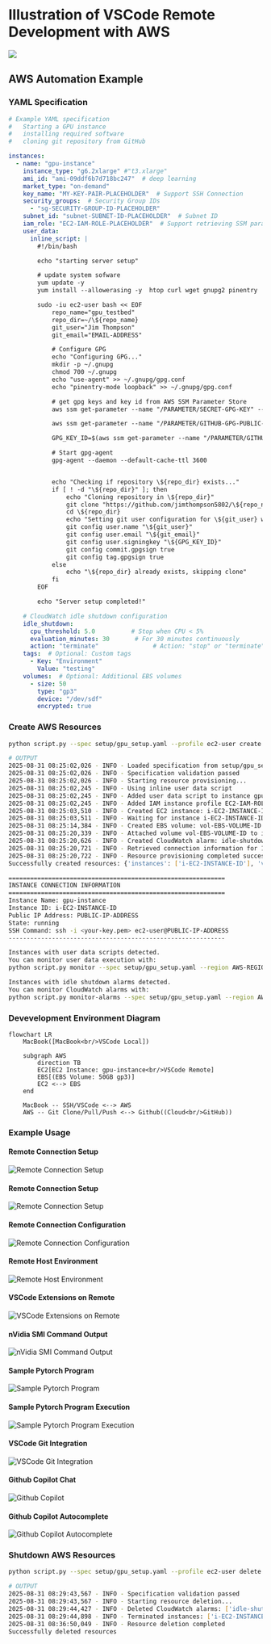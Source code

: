 # Illustration of VSCode Remote Development with AWS


![](./images/vscode_ssh_remote_execution.png)



## AWS Automation Example

### YAML Specification

```yaml
# Example YAML specification
#   Starting a GPU instance 
#   installing required software
#   cloning git repository from GitHub

instances:
  - name: "gpu-instance"
    instance_type: "g6.2xlarge" #"t3.xlarge"
    ami_id: "ami-09ddf6b7d718bc247"  # deep learning
    market_type: "on-demand"
    key_name: "MY-KEY-PAIR-PLACEHOLDER"  # Support SSH Connection 
    security_groups:  # Security Group IDs
      - "sg-SECURITY-GROUP-ID-PLACEHOLDER"
    subnet_id: "subnet-SUBNET-ID-PLACEHOLDER"  # Subnet ID
    iam_role: "EC2-IAM-ROLE-PLACEHOLDER"  # Support retrieving SSM parameters
    user_data:
      inline_script: |
        #!/bin/bash

        echo "starting server setup"

        # update system sofware
        yum update -y
        yum install --allowerasing -y  htop curl wget gnupg2 pinentry

        sudo -iu ec2-user bash << EOF
            repo_name="gpu_testbed"
            repo_dir=~/\${repo_name}
            git_user="Jim Thompson"
            git_email="EMAIL-ADDRESS"

            # Configure GPG
            echo "Configuring GPG..."
            mkdir -p ~/.gnupg
            chmod 700 ~/.gnupg
            echo "use-agent" >> ~/.gnupg/gpg.conf
            echo "pinentry-mode loopback" >> ~/.gnupg/gpg.conf

            # get gpg keys and key id from AWS SSM Parameter Store
            aws ssm get-parameter --name "/PARAMETER/SECRET-GPG-KEY" --with-decryption --query "Parameter.Value" --output text | gpg --import

            aws ssm get-parameter --name "/PARAMETER/GITHUB-GPG-PUBLIC-KEY" --with-decryption --query "Parameter.Value" --output text | gpg --import

            GPG_KEY_ID=$(aws ssm get-parameter --name "/PARAMETER/GITHUB-GPG-KEY-ID" --with-decryption --query "Parameter.Value" --output text)

            # Start gpg-agent
            gpg-agent --daemon --default-cache-ttl 3600


            echo "Checking if repository \${repo_dir} exists..."
            if [ ! -d "\${repo_dir}" ]; then
                echo "Cloning repository in \${repo_dir}"
                git clone "https://github.com/jimthompson5802/\${repo_name}.git"
                cd \${repo_dir}
                echo "Setting git user configuration for \${git_user} with \${git_email}"
                git config user.name "\${git_user}"
                git config user.email "\${git_email}"
                git config user.signingkey "\${GPG_KEY_ID}"
                git config commit.gpgsign true
                git config tag.gpgsign true
            else
                echo "\${repo_dir} already exists, skipping clone"
            fi
        EOF

        echo "Server setup completed!"

    # CloudWatch idle shutdown configuration
    idle_shutdown:
      cpu_threshold: 5.0          # Stop when CPU < 5% 
      evaluation_minutes: 30       # For 30 minutes continuously
      action: "terminate"               # Action: "stop" or "terminate"
    tags:  # Optional: Custom tags
      - Key: "Environment"
        Value: "testing"
    volumes:  # Optional: Additional EBS volumes
      - size: 50
        type: "gp3"
        device: "/dev/sdf"
        encrypted: true
```

### Create AWS Resources
```bash
python script.py --spec setup/gpu_setup.yaml --profile ec2-user create

# OUTPUT
2025-08-31 08:25:02,026 - INFO - Loaded specification from setup/gpu_setup.yaml
2025-08-31 08:25:02,026 - INFO - Specification validation passed
2025-08-31 08:25:02,026 - INFO - Starting resource provisioning...
2025-08-31 08:25:02,245 - INFO - Using inline user data script
2025-08-31 08:25:02,245 - INFO - Added user data script to instance gpu-instance
2025-08-31 08:25:02,245 - INFO - Added IAM instance profile EC2-IAM-ROLE-PLACEHOLDER to instance gpu-instance
2025-08-31 08:25:03,510 - INFO - Created EC2 instance: i-EC2-INSTANCE-ID (gpu-instance)
2025-08-31 08:25:03,511 - INFO - Waiting for instance i-EC2-INSTANCE-ID to be running...
2025-08-31 08:25:14,384 - INFO - Created EBS volume: vol-EBS-VOLUME-ID
2025-08-31 08:25:20,339 - INFO - Attached volume vol-EBS-VOLUME-ID to instance i-EC2-INSTANCE-ID at /dev/sdf
2025-08-31 08:25:20,626 - INFO - Created CloudWatch alarm: idle-shutdown-gpu-instance-i-EC2-INSTANCE-ID for instance i-EC2-INSTANCE-ID
2025-08-31 08:25:20,721 - INFO - Retrieved connection information for 1 instances
2025-08-31 08:25:20,722 - INFO - Resource provisioning completed successfully
Successfully created resources: {'instances': ['i-EC2-INSTANCE-ID'], 'volumes': ['vol-EBS-VOLUME-ID'], 'alarms': ['idle-shutdown-gpu-instance-i-EC2-INSTANCE-ID'], 'connection_info': [{'instance_id': 'i-EC2-INSTANCE-ID', 'name': 'gpu-instance', 'public_ip': 'PUBLIC-IP-ADDRESS', 'state': 'running'}]}

============================================================
INSTANCE CONNECTION INFORMATION
============================================================
Instance Name: gpu-instance
Instance ID: i-EC2-INSTANCE-ID
Public IP Address: PUBLIC-IP-ADDRESS
State: running
SSH Command: ssh -i <your-key.pem> ec2-user@PUBLIC-IP-ADDRESS
------------------------------------------------------------

Instances with user data scripts detected.
You can monitor user data execution with:
python script.py monitor --spec setup/gpu_setup.yaml --region AWS-REGION-ID --profile ec2-user

Instances with idle shutdown alarms detected.
You can monitor CloudWatch alarms with:
python script.py monitor-alarms --spec setup/gpu_setup.yaml --region AWS-REGION-ID --profile ec2-user
```
### Devevelopment Environment Diagram

```mermaid
flowchart LR
    MacBook([MacBook<br/>VSCode Local])

    subgraph AWS
        direction TB
        EC2[EC2 Instance: gpu-instance<br/>VSCode Remote]
        EBS[(EBS Volume: 50GB gp3)]
        EC2 <--> EBS
    end

    MacBook -- SSH/VSCode <--> AWS
    AWS -- Git Clone/Pull/Push <--> Github((Cloud<br/>GitHub))
```

### Example Usage
#### Remote Connection Setup
![Remote Connection Setup](./images/00_setup_remote_connection_ip_address.png)

#### Remote Connection Setup
![Remote Connection Setup](./images/01_setup_remote_connection.png)

#### Remote Connection Configuration
![Remote Connection Configuration](./images/01_setup_remote_connection_config.png)

#### Remote Host Environment
![Remote Host Environment](./images/02_remote_host_environment.png)

#### VSCode Extensions on Remote
![VSCode Extensions on Remote](./images/03_vscode_extensions_remote.png)

#### nVidia SMI Command Output
![nVidia SMI Command Output](./images/04_nvidia-smi_output.png)

#### Sample Pytorch Program
![Sample Pytorch Program](./images/05_sample_pytorch_program.png) 

#### Sample Pytorch Program Execution
![Sample Pytorch Program Execution](./images/06_sample_pytorch_program_execution.png)

#### VSCode Git Integration
![VSCode Git Integration](./images/07_vscode_git_tool.png)

#### Github Copilot Chat
![Github Copilot](./images/08_ghcp_chat.png)

#### Github Copilot Autocomplete
![Github Copilot Autocomplete](./images/09_ghcp_autocomplete_ghost_text.png)

### Shutdown AWS Resources
```bash
python script.py --spec setup/gpu_setup.yaml --profile ec2-user delete

# OUTPUT
2025-08-31 08:29:43,567 - INFO - Specification validation passed
2025-08-31 08:29:43,567 - INFO - Starting resource deletion...
2025-08-31 08:29:44,427 - INFO - Deleted CloudWatch alarms: ['idle-shutdown-gpu-instance-i-EC2-INSTANCE-ID']
2025-08-31 08:29:44,898 - INFO - Terminated instances: ['i-EC2-INSTANCE-ID']
2025-08-31 08:36:50,049 - INFO - Resource deletion completed
Successfully deleted resources
```